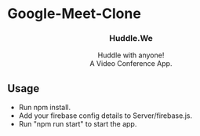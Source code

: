 # Google-Meet-Clone

<p align="center"> 
  <h3 align="center">Huddle.We</h3>

  <p align="center">
    Huddle with anyone!
    <br />  
     A Video Conference App.
    <br />
  </p>
</p>

## Usage

- Run npm install.
- Add your firebase config details to Server/firebase.js.
- Run "npm run start" to start the app.


